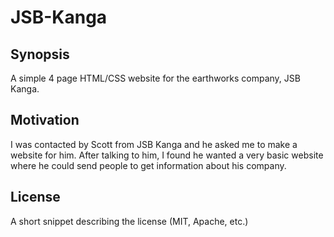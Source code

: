 # JSB-Kanga

## Synopsis

A simple 4 page HTML/CSS website for the earthworks company, JSB Kanga. 

## Motivation

I was contacted by Scott from JSB Kanga and he asked me to make a website for him. After talking to him, I found he wanted a very basic website where he could send people to get information about his company.

## License

A short snippet describing the license (MIT, Apache, etc.)